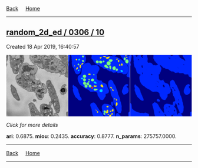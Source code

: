 
[Back](..)&nbsp;&nbsp;&nbsp;&nbsp;&nbsp;[Home](https://leapmanlab.github.io/snapshots)

---

<div class="summary"><a href="10"><h2>random_2d_ed / 0306 / 10</h2></a><p>Created 18 Apr 2019, 16:40:57
</p><a href="10"><img src="10/media/summary.png" align="center"></a><p>
<i>Click for more details</i>
</p></div>

**ari**: 0.6875. **miou**: 0.2435. **accuracy**: 0.8777. **n_params**: 275757.0000. 

---

[Back](..)&nbsp;&nbsp;&nbsp;&nbsp;&nbsp;[Home](https://leapmanlab.github.io/snapshots)

---